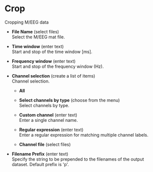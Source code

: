 # Crop  
Cropping M/EEG data  

* **File Name** (select files)  
Select the M/EEG mat file.  

* **Time window** (enter text)  
Start and stop of the time window [ms].  

* **Frequency window** (enter text)  
Start and stop of the frequency window (Hz).  

* **Channel selection** (create a list of items)  
Channel selection.  

    * **All**   
      

    * **Select channels by type** (choose from the menu)  
    Select channels by type.  

    * **Custom channel** (enter text)  
    Enter a single channel name.  

    * **Regular expression** (enter text)  
    Enter a regular expression for matching multiple channel labels.  

    * **Channel file** (select files)  
      

* **Filename Prefix** (enter text)  
Specify the string to be prepended to the filenames of the output dataset. Default prefix is 'p'.  
